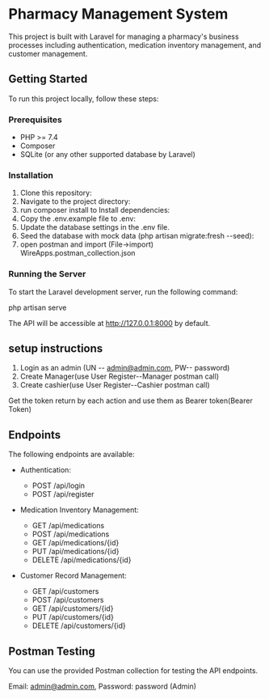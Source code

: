 # Pharmacy Management System

This project is built with Laravel for managing a pharmacy's business processes including authentication, medication inventory management, and customer management.

## Getting Started

To run this project locally, follow these steps:

### Prerequisites

- PHP >= 7.4
- Composer
- SQLite (or any other supported database by Laravel)

### Installation

1. Clone this repository:
2. Navigate to the project directory:
3. run composer install to Install dependencies:
4. Copy the .env.example file to .env:
5. Update the database settings in the .env file.
6. Seed the database with mock data (php artisan migrate:fresh --seed):
7. open postman and import (File->import) WireApps.postman_collection.json


### Running the Server

To start the Laravel development server, run the following command:

php artisan serve


The API will be accessible at http://127.0.0.1:8000 by default.

## setup instructions
1. Login as an admin (UN -- admin@admin.com, PW-- password)
2. Create Manager(use User Register--Manager postman call)
3. Create cashier(use User Register--Cashier postman call)

Get the token return by each action and use them as Bearer token(Bearer Token)

## Endpoints

The following endpoints are available:

- Authentication:
  - POST /api/login
  - POST /api/register

- Medication Inventory Management:
  - GET /api/medications
  - POST /api/medications
  - GET /api/medications/{id}
  - PUT /api/medications/{id}
  - DELETE /api/medications/{id}

- Customer Record Management:
  - GET /api/customers
  - POST /api/customers
  - GET /api/customers/{id}
  - PUT /api/customers/{id}
  - DELETE /api/customers/{id}


## Postman Testing

You can use the provided Postman collection for testing the API endpoints.

Email: admin@admin.com, Password: password    (Admin)

